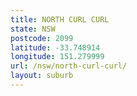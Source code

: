 ```yaml
---
title: NORTH CURL CURL
state: NSW
postcode: 2099
latitude: -33.748914
longitude: 151.279999
url: /nsw/north-curl-curl/
layout: suburb
---
```

